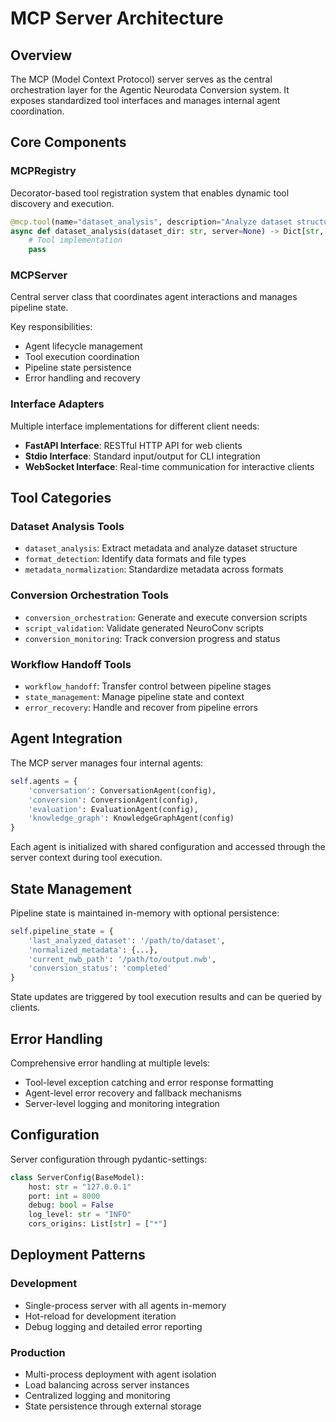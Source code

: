 # MCP Server Architecture

## Overview

The MCP (Model Context Protocol) server serves as the central orchestration
layer for the Agentic Neurodata Conversion system. It exposes standardized tool
interfaces and manages internal agent coordination.

## Core Components

### MCPRegistry

Decorator-based tool registration system that enables dynamic tool discovery and
execution.

```python
@mcp.tool(name="dataset_analysis", description="Analyze dataset structure")
async def dataset_analysis(dataset_dir: str, server=None) -> Dict[str, Any]:
    # Tool implementation
    pass
```

### MCPServer

Central server class that coordinates agent interactions and manages pipeline
state.

Key responsibilities:

- Agent lifecycle management
- Tool execution coordination
- Pipeline state persistence
- Error handling and recovery

### Interface Adapters

Multiple interface implementations for different client needs:

- **FastAPI Interface**: RESTful HTTP API for web clients
- **Stdio Interface**: Standard input/output for CLI integration
- **WebSocket Interface**: Real-time communication for interactive clients

## Tool Categories

### Dataset Analysis Tools

- `dataset_analysis`: Extract metadata and analyze dataset structure
- `format_detection`: Identify data formats and file types
- `metadata_normalization`: Standardize metadata across formats

### Conversion Orchestration Tools

- `conversion_orchestration`: Generate and execute conversion scripts
- `script_validation`: Validate generated NeuroConv scripts
- `conversion_monitoring`: Track conversion progress and status

### Workflow Handoff Tools

- `workflow_handoff`: Transfer control between pipeline stages
- `state_management`: Manage pipeline state and context
- `error_recovery`: Handle and recover from pipeline errors

## Agent Integration

The MCP server manages four internal agents:

```python
self.agents = {
    'conversation': ConversationAgent(config),
    'conversion': ConversionAgent(config),
    'evaluation': EvaluationAgent(config),
    'knowledge_graph': KnowledgeGraphAgent(config)
}
```

Each agent is initialized with shared configuration and accessed through the
server context during tool execution.

## State Management

Pipeline state is maintained in-memory with optional persistence:

```python
self.pipeline_state = {
    'last_analyzed_dataset': '/path/to/dataset',
    'normalized_metadata': {...},
    'current_nwb_path': '/path/to/output.nwb',
    'conversion_status': 'completed'
}
```

State updates are triggered by tool execution results and can be queried by
clients.

## Error Handling

Comprehensive error handling at multiple levels:

- Tool-level exception catching and error response formatting
- Agent-level error recovery and fallback mechanisms
- Server-level logging and monitoring integration

## Configuration

Server configuration through pydantic-settings:

```python
class ServerConfig(BaseModel):
    host: str = "127.0.0.1"
    port: int = 8000
    debug: bool = False
    log_level: str = "INFO"
    cors_origins: List[str] = ["*"]
```

## Deployment Patterns

### Development

- Single-process server with all agents in-memory
- Hot-reload for development iteration
- Debug logging and detailed error reporting

### Production

- Multi-process deployment with agent isolation
- Load balancing across server instances
- Centralized logging and monitoring
- State persistence through external storage

